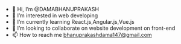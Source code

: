 - 👋 Hi, I’m @DAMABHANUPRAKASH
- 👀 I’m interested in web developing
- 🌱 I’m currently learning React.js,Angular.js,Vue.js
- 💞️ I’m looking to collaborate on website development on front-end
- 📫 How to reach me bhanuprakashdama147@gmail.com

<!---
DAMABHANUPRAKASH/DAMABHANUPRAKASH is a ✨ special ✨ repository because its `README.md` (this file) appears on your GitHub profile.
You can click the Preview link to take a look at your changes.
--->

